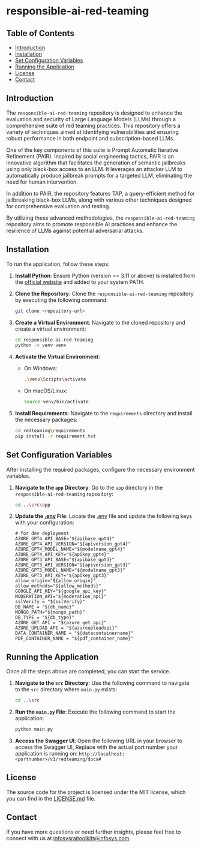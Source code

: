 # responsible-ai-red-teaming

## Table of Contents

- [Introduction](#introduction)
- [Installation](#installation)
- [Set Configuration Variables](#set-configuration-variables)
- [Running the Application](#running-the-application)
- [License](#license)
- [Contact](#contact)

## Introduction
The `responsible-ai-red-teaming` repository is designed to enhance the evaluation and security of Large Language Models (LLMs) through a comprehensive suite of red teaming practices. This repository offers a variety of techniques aimed at identifying vulnerabilities and ensuring robust performance in both endpoint and subscription-based LLMs.

One of the key components of this suite is Prompt Automatic Iterative Refinement (PAIR). Inspired by social engineering tactics, PAIR is an innovative algorithm that facilitates the generation of semantic jailbreaks using only black-box access to an LLM. It leverages an attacker LLM to automatically produce jailbreak prompts for a targeted LLM, eliminating the need for human intervention.

In addition to PAIR, the repository features TAP, a query-efficient method for jailbreaking black-box LLMs, along with various other techniques designed for comprehensive evaluation and testing.

By utilizing these advanced methodologies, the `responsible-ai-red-teaming` repository aims to promote responsible AI practices and enhance the resilience of LLMs against potential adversarial attacks.

## Installation
To run the application, follow these steps:

1. **Install Python**: Ensure Python (version == 3.11 or above) is installed from the [official website](https://www.python.org/downloads/) and added to your system PATH.

2. **Clone the Repository**: Clone the `responsible-ai-red-teaming` repository by executing the following command:
    ```sh
    git clone <repository-url>
    ```

3. **Create a Virtual Environment**: Navigate to the cloned repository and create a virtual environment:
    ```sh
    cd responsible-ai-red-teaming
    python -m venv venv
    ```

4. **Activate the Virtual Environment**:
    - On Windows:
        ```sh
        .\venv\Scripts\activate
        ```
    - On macOS/Linux:
        ```sh
        source venv/bin/activate
        ```

5. **Install Requirements**: Navigate to the `requirements` directory and install the necessary packages:
    ```sh
    cd redteaming\requirements
    pip install -r requirement.txt
    ```

## Set Configuration Variables
After installing the required packages, configure the necessary environment variables.

1. **Navigate to the `app` Directory**: Go to the `app` directory in the `responsible-ai-red-teaming` repository:
    ```sh
    cd ..\src\app
    ```

2. **Update the [.env](http://_vscodecontentref_/0) File**: Locate the [.env](http://_vscodecontentref_/1) file and update the following keys with your configuration:
    ```properties
    # for dev deployment
    AZURE_GPT4_API_BASE="${apibase_gpt4}"
    AZURE_GPT4_API_VERSION="${apiversion_gpt4}"
    AZURE_GPT4_MODEL_NAME="${modelname_gpt4}"
    AZURE_GPT4_API_KEY="${apikey_gpt4}"
    AZURE_GPT3_API_BASE="${apibase_gpt3}"
    AZURE_GPT3_API_VERSION="${apiversion_gpt3}"
    AZURE_GPT3_MODEL_NAME="${modelname_gpt3}"
    AZURE_GPT3_API_KEY="${apikey_gpt3}"
    allow_origin="${allow_origin}"
    allow_methods="${allow_methods}"
    GOOGLE_API_KEY="${google_api_key}"
    MODERATION_API="${moderation_api}"
    sslVerify = "${sslVerify}"
    DB_NAME = "${db_name}"
    MONGO_PATH="${mongo_path}"
    DB_TYPE = "${db_type}"
    AZURE_GET_API = "${azure_get_api}"
    AZURE_UPLOAD_API = "${azureuploadapi}"
    DATA_CONTAINER_NAME = "${datacontainername}"
    PDF_CONTAINER_NAME = "${pdf_container_name}"
    ```

## Running the Application
Once all the steps above are completed, you can start the service.

1. **Navigate to the `src` Directory**: Use the following command to navigate to the `src` directory where `main.py` exists:
    ```sh
    cd ..\src
    ```

2. **Run the `main.py` File**: Execute the following command to start the application:
    ```sh
    python main.py
    ```

3. **Access the Swagger UI**: Open the following URL in your browser to access the Swagger UI, Replace <portnumber> with the actual port number your application is running on:
 `http://localhost:<portnumber>/v1/redteaming/docs#`

## License
The source code for the project is licensed under the MIT license, which you can find in the [LICENSE.md](License.md ) file.

## Contact
If you have more questions or need further insights, please feel free to connect with us at infosysraitoolkitt@infosys.com.
